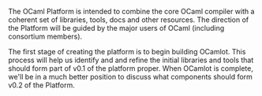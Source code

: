 The OCaml Platform is intended to combine the core OCaml compiler with a
coherent set of libraries, tools, docs and other resources.  The direction of
the Platform will be guided by the major users of OCaml (including consortium
members).

The first stage of creating the platform is to begin building OCamlot.  This
process will help us identify and and refine the initial libraries and tools
that should form part of v0.1 of the platform proper.  When OCamlot is
complete, we'll be in a much better position to discuss what components should
form v0.2 of the Platform.
